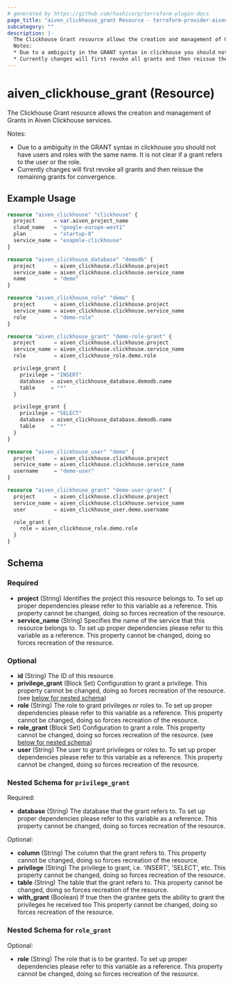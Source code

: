 ```yaml
---
# generated by https://github.com/hashicorp/terraform-plugin-docs
page_title: "aiven_clickhouse_grant Resource - terraform-provider-aiven"
subcategory: ""
description: |-
  The Clickhouse Grant resource allows the creation and management of Grants in Aiven Clickhouse services.
  Notes:
  * Due to a ambiguity in the GRANT syntax in clickhouse you should not have users and roles with the same name. It is not clear if a grant refers to the user or the role.
  * Currently changes will first revoke all grants and then reissue the remaining grants for convergence.
---
```


# aiven_clickhouse_grant (Resource)

The Clickhouse Grant resource allows the creation and management of Grants in Aiven Clickhouse services.

Notes:
* Due to a ambiguity in the GRANT syntax in clickhouse you should not have users and roles with the same name. It is not clear if a grant refers to the user or the role.
* Currently changes will first revoke all grants and then reissue the remaining grants for convergence.

## Example Usage

```terraform
resource "aiven_clickhouse" "clickhouse" {
  project      = var.aiven_project_name
  cloud_name   = "google-europe-west1"
  plan         = "startup-8"
  service_name = "exapmle-clickhouse"
}

resource "aiven_clickhouse_database" "demodb" {
  project      = aiven_clickhouse.clickhouse.project
  service_name = aiven_clickhouse.clickhouse.service_name
  name         = "demo"
}

resource "aiven_clickhouse_role" "demo" {
  project      = aiven_clickhouse.clickhouse.project
  service_name = aiven_clickhouse.clickhouse.service_name
  role         = "demo-role"
}

resource "aiven_clickhouse_grant" "demo-role-grant" {
  project      = aiven_clickhouse.clickhouse.project
  service_name = aiven_clickhouse.clickhouse.service_name
  role         = aiven_clickhouse_role.demo.role

  privilege_grant {
    privilege = "INSERT"
    database  = aiven_clickhouse_database.demodb.name
    table     = "*"
  }

  privilege_grant {
    privilege = "SELECT"
    database  = aiven_clickhouse_database.demodb.name
    table     = "*"
  }
}

resource "aiven_clickhouse_user" "demo" {
  project      = aiven_clickhouse.clickhouse.project
  service_name = aiven_clickhouse.clickhouse.service_name
  username     = "demo-user"
}

resource "aiven_clickhouse_grant" "demo-user-grant" {
  project      = aiven_clickhouse.clickhouse.project
  service_name = aiven_clickhouse.clickhouse.service_name
  user         = aiven_clickhouse_user.demo.username

  role_grant {
    role = aiven_clickhouse_role.demo.role
  }
}
```

<!-- schema generated by tfplugindocs -->
## Schema

### Required

- **project** (String) Identifies the project this resource belongs to. To set up proper dependencies please refer to this variable as a reference. This property cannot be changed, doing so forces recreation of the resource.
- **service_name** (String) Specifies the name of the service that this resource belongs to. To set up proper dependencies please refer to this variable as a reference. This property cannot be changed, doing so forces recreation of the resource.

### Optional

- **id** (String) The ID of this resource.
- **privilege_grant** (Block Set) Configuration to grant a privilege. This property cannot be changed, doing so forces recreation of the resource. (see [below for nested schema](#nestedblock--privilege_grant))
- **role** (String) The role to grant privileges or roles to. To set up proper dependencies please refer to this variable as a reference. This property cannot be changed, doing so forces recreation of the resource.
- **role_grant** (Block Set) Configuration to grant a role. This property cannot be changed, doing so forces recreation of the resource. (see [below for nested schema](#nestedblock--role_grant))
- **user** (String) The user to grant privileges or roles to. To set up proper dependencies please refer to this variable as a reference. This property cannot be changed, doing so forces recreation of the resource.

<a id="nestedblock--privilege_grant"></a>
### Nested Schema for `privilege_grant`

Required:

- **database** (String) The database that the grant refers to. To set up proper dependencies please refer to this variable as a reference. This property cannot be changed, doing so forces recreation of the resource.

Optional:

- **column** (String) The column that the grant refers to. This property cannot be changed, doing so forces recreation of the resource.
- **privilege** (String) The privilege to grant, i.e. 'INSERT', 'SELECT', etc. This property cannot be changed, doing so forces recreation of the resource.
- **table** (String) The table that the grant refers to. This property cannot be changed, doing so forces recreation of the resource.
- **with_grant** (Boolean) If true then the grantee gets the ability to grant the privileges he received too This property cannot be changed, doing so forces recreation of the resource.


<a id="nestedblock--role_grant"></a>
### Nested Schema for `role_grant`

Optional:

- **role** (String) The role that is to be granted. To set up proper dependencies please refer to this variable as a reference. This property cannot be changed, doing so forces recreation of the resource.


